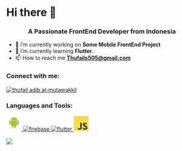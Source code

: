# Hi there 👋

<h3 align="center">A Passionate FrontEnd Developer from Indonesia</h3>

- 🔭 I’m currently working on **Some Mobile FrontEnd Project**
- 🌱 I’m currently learning **Flutter.**
- 📫 How to reach me **Thufails505@gmail.com**

<h3 align="left">Connect with me:</h3>
<p align="left">
<a href="https://linkedin.com/in/thufail adib al-mutawakkil" target="blank"><img align="center" src="https://raw.githubusercontent.com/rahuldkjain/github-profile-readme-generator/master/src/images/icons/Social/linked-in-alt.svg" alt="thufail adib al-mutawakkil" height="30" width="40" /></a>
</p>

<h3 align="left">Languages and Tools:</h3>
<p align="left"> <a href="https://developer.android.com" target="_blank"> <img src="https://raw.githubusercontent.com/devicons/devicon/master/icons/android/android-original-wordmark.svg" alt="android" width="40" height="40"/> </a> <a href="https://firebase.google.com/" target="_blank"> <img src="https://www.vectorlogo.zone/logos/firebase/firebase-icon.svg" alt="firebase" width="40" height="40"/> </a> <a href="https://flutter.dev" target="_blank"> <img src="https://www.vectorlogo.zone/logos/flutterio/flutterio-icon.svg" alt="flutter" width="40" height="40"/> </a> <a href="https://developer.mozilla.org/en-US/docs/Web/JavaScript" target="_blank"> <img src="https://raw.githubusercontent.com/devicons/devicon/master/icons/javascript/javascript-original.svg" alt="javascript" width="40" height="40"/> </p>
<!--   <p><img align="left" src="https://github-readme-stats.vercel.app/api/top-langs?username=al-mutawakkil&show_icons=true&locale=en&layout=compact&theme=react" alt="al-mutawakkil" /></p> -->
<img align="center" src="https://github-readme-stats.vercel.app/api?username=al-mutawakkil&theme=react&hide=&count_private=true&custom_title=Al-Mutawakkil's Github Stats"/>
